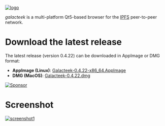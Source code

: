 
[![logo](https://raw.githubusercontent.com/pinnaculum/galacteek/master/share/icons/galacteek-incandescent-128.png)](https://github.com/pinnaculum/galacteek)

*galacteek* is a multi-platform Qt5-based browser
for the [IPFS](https://ipfs.io) peer-to-peer network.

# Download the latest release

The latest release (version 0.4.22) can be downloaded in AppImage
or DMG format:

- **AppImage (Linux)**: [Galacteek-0.4.22-x86_64.AppImage](https://github.com/pinnaculum/galacteek/releases/download/v0.4.22/Galacteek-0.4.22-x86_64.AppImage)
- **DMG (MacOS)**: [Galacteek-0.4.22.dmg](https://github.com/pinnaculum/galacteek/releases/download/v0.4.22/Galacteek-0.4.22.dmg)

[![Sponsor](https://raw.githubusercontent.com/pinnaculum/galacteek/master/share/icons/donate.png)](https://github.com/sponsors/pinnaculum)

# Screenshot

[![screenshot1](https://raw.githubusercontent.com/pinnaculum/galacteek/master/screenshots/browse-wikipedia-small.png)](https://raw.githubusercontent.com/pinnaculum/galacteek/master/screenshots/browse-wikipedia.png)
